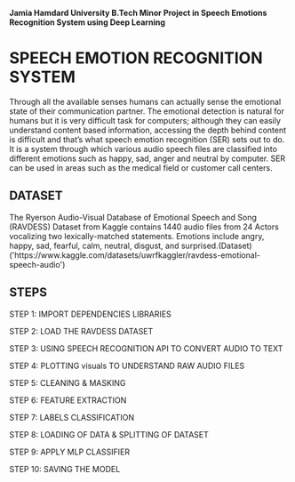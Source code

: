 
**Jamia Hamdard University B.Tech Minor Project in Speech Emotions Recognition System using Deep Learning**

<h1 align="left">SPEECH EMOTION RECOGNITION SYSTEM</h1>
Through all the available senses humans can actually sense the emotional state of their communication partner. The emotional detection is natural for humans but it is very difficult task for computers; although they can easily understand content based information, accessing the depth behind content is difficult and that’s what speech emotion recognition (SER) sets out to do. It is a system through which various audio speech files are classified into different emotions such as happy, sad, anger and neutral by computer. SER can be used in areas such as the medical field or customer call centers.


<h2 align="left">DATASET</h2>
The Ryerson Audio-Visual Database of Emotional Speech and Song (RAVDESS) Dataset from Kaggle contains 1440 audio files from 24 Actors vocalizing two lexically-matched statements. Emotions include angry, happy, sad, fearful, calm, neutral, disgust, and surprised.(Dataset)('https://www.kaggle.com/datasets/uwrfkaggler/ravdess-emotional-speech-audio')

<h2 align="left">STEPS</h2>


STEP 1: IMPORT DEPENDENCIES LIBRARIES

STEP 2: LOAD THE RAVDESS DATASET

STEP 3: USING SPEECH RECOGNITION API TO CONVERT AUDIO TO TEXT

STEP 4: PLOTTING visuals TO UNDERSTAND RAW AUDIO FILES

STEP 5: CLEANING & MASKING

STEP 6: FEATURE EXTRACTION

STEP 7: LABELS CLASSIFICATION

STEP 8: LOADING OF DATA & SPLITTING OF DATASET

STEP 9: APPLY MLP CLASSIFIER

STEP 10: SAVING THE MODEL
